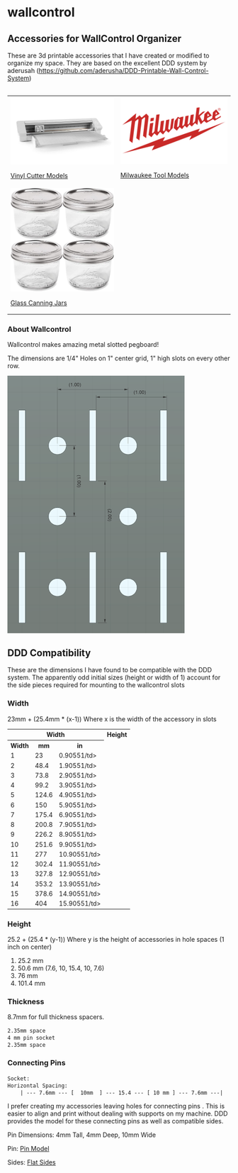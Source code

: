 # wallcontrol

## Accessories for WallControl Organizer

These are 3d printable accessories that I have created or modified to organize my space.
They are based on the excellent DDD system by aderusah (https://github.com/aderusha/DDD-Printable-Wall-Control-System)
<br>
<br>
<table>
    <tr>
        <td>
            <a href="Vinyl/README.md">
                <img src="Vinyl/SilhouetteCameo4Pro.jpg" width="400"/>
                <p>Vinyl Cutter Models</p>
            </a>
        </td>
        <td>
            <a href="MilwaukeeM12/README.md">
                <img src="MilwaukeeM12/MilwaukeeLogo.png" width="400"/>
                <p>Milwaukee Tool Models</p>
            </a>
        </td>
    </tr>
    <tr>
        <td>
            <a href="Jars/README.md">
                <img src="Jars/WideMouthJars.jpg" width="400"/>
                <p>Glass Canning Jars</p>
            </a>
        </td>
    </tr>
</table>

### About Wallcontrol

Wallcontrol makes amazing metal slotted pegboard!

The dimensions are 1/4" Holes on 1" center grid, 1" high slots on every other row.

<img src="WallcontrolSpacing.png" alt="drawing" width="400"/>

## DDD Compatibility

These are the dimensions I have found to be compatible with the DDD system.  The apparently odd initial sizes (height or width of 1) account for the side pieces required for mounting to the wallcontrol slots

### Width

23mm + (25.4mm * (x-1))     Where x is the width of the accessory in slots
<table>
    <col>
    <colgroup span="3"></colgroup>
    <colgroup span="3"></colgroup>
    <tr>
        <th colspan="3" scope="colgroup">Width</th>
        <th colspan="3" scope="colgroup">Height</th>
    </tr>
    <tr>
        <th>Width</th>
        <th>mm</th>
        <th>in</th>
    </tr>
    <tr>
        <td>1</td>
        <td>23</td>
        <td>0.90551/td>
    </tr>
    <tr>
        <td>2</td>
        <td>48.4</td>
        <td>1.90551/td>
    </tr>
    <tr>
        <td>3</td>
        <td>73.8</td>
        <td>2.90551/td>
    </tr>
    <tr>
        <td>4</td>
        <td>99.2</td>
        <td>3.90551/td>
    </tr>
    <tr>
        <td>5</td>
        <td>124.6</td>
        <td>4.90551/td>
    </tr>
    <tr>
        <td>6</td>
        <td>150</td>
        <td>5.90551/td>
    </tr>
    <tr>
        <td>7</td>
        <td>175.4</td>
        <td>6.90551/td>
    </tr>
    <tr>
        <td>8</td>
        <td>200.8</td>
        <td>7.90551/td>
    </tr>
    <tr>
        <td>9</td>
        <td>226.2</td>
        <td>8.90551/td>
    </tr>
    <tr>
        <td>10</td>
        <td>251.6</td>
        <td>9.90551/td>
    </tr>
    <tr>
        <td>11</td>
        <td>277</td>
        <td>10.90551/td>
    </tr>
    <tr>
        <td>12</td>
        <td>302.4</td>
        <td>11.90551/td>
    </tr>
    <tr>
        <td>13</td>
        <td>327.8</td>
        <td>12.90551/td>
    </tr>
    <tr>
        <td>14</td>
        <td>353.2</td>
        <td>13.90551/td>
    </tr>
    <tr>
        <td>15</td>
        <td>378.6</td>
        <td>14.90551/td>
    </tr>
    <tr>
        <td>16</td>
        <td>404</td>
        <td>15.90551/td>
    </tr>
</table>

### Height

25.2 + (25.4 * (y-1))       Where y is the height of accessories in hole spaces (1 inch on center)
<ol>
    <li>25.2 mm</li>
    <li>50.6 mm (7.6, 10, 15.4, 10, 7.6)</li>
    <li>76 mm</li>
    <li>101.4 mm</li>
</ol>

### Thickness

8.7mm for full thickness spacers.

    2.35mm space
    4 mm pin socket
    2.35mm space

### Connecting Pins

    Socket:  
    Horizontal Spacing:
        | --- 7.6mm --- [  10mm  ] --- 15.4 --- [ 10 mm ] --- 7.6mm ---|

I prefer creating my accessories leaving holes for connecting pins .  This is easier to align and print without dealing with supports on my machine.  DDD provides the model for these connecting pins as well as compatible sides.

Pin Dimensions:  4mm Tall, 4mm Deep, 10mm Wide

Pin:    [Pin Model](https://github.com/aderusha/DDD-Printable-Wall-Control-System/blob/main/Accessories/4x10x8mm%20Pin.stl)

Sides:  [Flat Sides](https://github.com/aderusha/DDD-Printable-Wall-Control-System/tree/main/Sidepieces/Flats)
